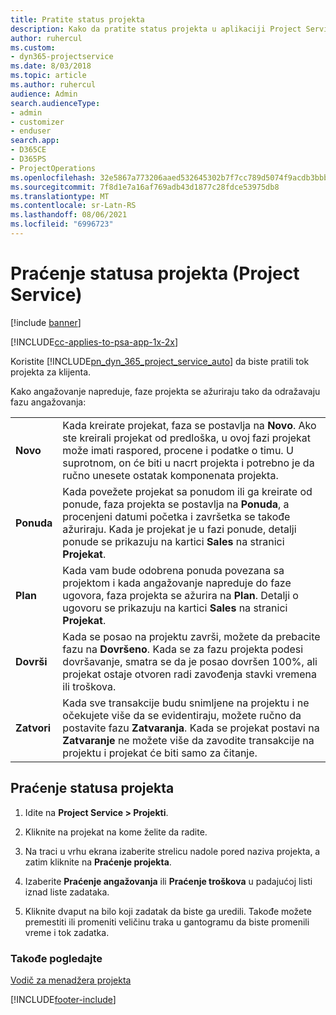 ```yaml
---
title: Pratite status projekta
description: Kako da pratite status projekta u aplikaciji Project Service
author: ruhercul
ms.custom:
- dyn365-projectservice
ms.date: 8/03/2018
ms.topic: article
ms.author: ruhercul
audience: Admin
search.audienceType:
- admin
- customizer
- enduser
search.app:
- D365CE
- D365PS
- ProjectOperations
ms.openlocfilehash: 32e5867a773206aaed532645302b7f7cc789d5074f9acdb3bbb95acf8492d25e
ms.sourcegitcommit: 7f8d1e7a16af769adb43d1877c28fdce53975db8
ms.translationtype: MT
ms.contentlocale: sr-Latn-RS
ms.lasthandoff: 08/06/2021
ms.locfileid: "6996723"
---
```

# <a name="track-a-projects-status-project-service"></a>Praćenje statusa projekta (Project Service)

[!include [banner](../includes/psa-now-project-operations.md)]

[!INCLUDE[cc-applies-to-psa-app-1x-2x](../includes/cc-applies-to-psa-app-1x-2x.md)]

Koristite [!INCLUDE[pn_dyn_365_project_service_auto](../includes/pn-dyn-365-project-service-auto.md)] da biste pratili tok projekta za klijenta.  

Kako angažovanje napreduje, faze projekta se ažuriraju tako da odražavaju fazu angažovanja:  


|              |                                                                                                                                                                                                                                                                                                  |
|--------------|--------------------------------------------------------------------------------------------------------------------------------------------------------------------------------------------------------------------------------------------------------------------------------------------------|
|   **Novo**    | Kada kreirate projekat, faza se postavlja na **Novo**. Ako ste kreirali projekat od predloška, u ovoj fazi projekat može imati raspored, procene i podatke o timu. U suprotnom, on će biti u nacrt projekta i potrebno je da ručno unesete ostatak komponenata projekta. |
|  **Ponuda**   |      Kada povežete projekat sa ponudom ili ga kreirate od ponude, faza projekta se postavlja na **Ponuda**, a procenjeni datumi početka i završetka se takođe ažuriraju. Kada je projekat je u fazi ponude, detalji ponude se prikazuju na kartici **Sales** na stranici **Projekat**.      |
|   **Plan**   |                                     Kada vam bude odobrena ponuda povezana sa projektom i kada angažovanje napreduje do faze ugovora, faza projekta se ažurira na **Plan**. Detalji o ugovoru se prikazuju na kartici **Sales** na stranici **Projekat**.                                      |
| **Dovrši** |                    Kada se posao na projektu završi, možete da prebacite fazu na **Dovršeno**. Kada se za fazu projekta podesi dovršavanje, smatra se da je posao dovršen 100%, ali projekat ostaje otvoren radi zavođenja stavki vremena ili troškova.                     |
|  **Zatvori**   |           Kada sve transakcije budu snimljene na projektu i ne očekujete više da se evidentiraju, možete ručno da postavite fazu **Zatvaranja**. Kada se projekat postavi na **Zatvaranje** ne možete više da zavodite transakcije na projektu i projekat će biti samo za čitanje.           |

## <a name="to-track-a-projects-status"></a>Praćenje statusa projekta  

1.  Idite na **Project Service > Projekti**.  

2.  Kliknite na projekat na kome želite da radite.  

3.  Na traci u vrhu ekrana izaberite strelicu nadole pored naziva projekta, a zatim kliknite na **Praćenje projekta**.  

4.  Izaberite **Praćenje angažovanja** ili **Praćenje troškova** u padajućoj listi iznad liste zadataka.  

5.  Kliknite dvaput na bilo koji zadatak da biste ga uredili. Takođe možete premestiti ili promeniti veličinu traka u gantogramu da biste promenili vreme i tok zadatka.  

### <a name="see-also"></a>Takođe pogledajte  
 [Vodič za menadžera projekta](../psa/project-manager-guide.md)


[!INCLUDE[footer-include](../includes/footer-banner.md)]